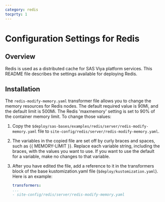 ```yaml
---
category: redis
tocprty: 1
---
```


# Configuration Settings for Redis

## Overview

Redis is used as a distributed cache for SAS Viya platform services. This README file describes the settings available for deploying Redis.

## Installation

The `redis-modify-memory.yaml` transformer file allows you to change the memory resources for Redis nodes. The default required value is 90Mi, and the default limit is 500Mi. The Redis 'maxmemory' setting is set to 90% of the container memory limit. To change those values:

1. Copy the `$deploy/sas-bases/examples/redis/server/redis-modify-memory.yaml` file to `site-config/redis/server/redis-modify-memory.yaml`.

2. The variables in the copied file are set
off by curly braces and spaces, such as {{ MEMORY-LIMIT }}. Replace
each variable string, including the braces, with the values you want to use. If you want to use the default for a variable, make no changes to that variable.

3. After you have edited the file, add a reference to it in the transformers block
of the base kustomization.yaml file (`$deploy/kustomization.yaml`). Here is an
example:

   ```yaml
   transformers:
   ...
   - site-config/redis/server/redis-modify-memory.yaml
   ```